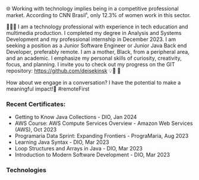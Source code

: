 

🌐 Working with technology implies being in a competitive professional market. According to CNN Brasil¹, only 12.3% of women work in this sector.

👩🏾‍💻 I am a technology professional with experience in tech education and multimedia production. I completed my degree in Analysis and Systems Development and my professional internship in December 2023. I am seeking a position as a Junior Software Engineer or Junior Java Back end Developer, preferably remote. I am a mother, Black, from a peripheral area, and an academic. I emphasize my personal skills of curiosity, creativity, focus, and planning. I invite you to check out my progress on the GIT repository: https://github.com/deisekinsk 💡🧠 🚀

How about we engage in a conversation? I have the potential to make a meaningful impact!🎯 #remoteFirst

### Recent Certificates:
 - Getting to Know Java Collections - DIO, Jan 2024
 - AWS Course: AWS Compute Services Overview - Amazon Web Services (AWS), Oct 2023
 - Programaria Data Sprint: Expanding Frontiers - PrograMaria, Aug 2023
 - Learning Java Syntax - DIO, Mar 2023
 - Loop Structures and Arrays in Java - DIO, Mar 2023
 - Introduction to Modern Software Development - DIO, Mar 2023

### Technologies


<!--
**deisekinsk/deisekinsk** is a ✨ _special_ ✨ repository because its `README.md` (this file) appears on your GitHub profile.

Here are some ideas to get you started:

- 🔭 I’m currently working on ...
- 🌱 I’m currently learning ...
- 👯 I’m looking to collaborate on ...
- 🤔 I’m looking for help with ...
- 💬 Ask me about ...
- 📫 How to reach me: ...
- 😄 Pronouns: ...
- ⚡ Fun fact: ...
-->
